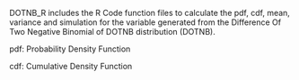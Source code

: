 DOTNB_R includes the R Code function files to calculate the pdf, cdf, mean, variance and simulation for the variable generated from 
the Difference Of Two Negative Binomial of DOTNB distribution (DOTNB).

pdf: Probability Density Function

cdf: Cumulative Density Function
